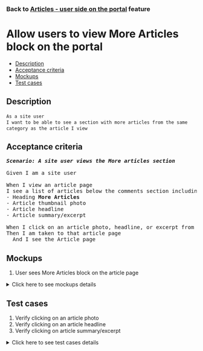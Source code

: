 ### Back to [Articles - user side on the portal](../../) feature

# Allow users to view More Articles block on the portal

- [Description](#description)
- [Acceptance criteria](#acceptance-criteria)
- [Mockups](#mockups)
- [Test cases](#test-cases)

## Description

    As a site user
    I want to be able to see a section with more articles from the same category as the article I view

## Acceptance criteria

<pre>
<b><i>Scenario: A site user views the <b>More articles</b> section</i></b>

Given I am a site user

When I view an article page
I see a list of articles below the comments section including:
- Heading <b>More Articles</b>
- Article thumbnail photo
- Article headline
- Article summary/excerpt

When I click on an article photo, headline, or excerpt from <b>More section</b>
Then I am taken to that article page
  And I see the Article page
</pre>

## Mockups

1. User sees More Articles block on the article page

<details>
  <summary>Click here to see mockups details</summary>

**1. User sees More Articles block on the article page:**

![User sees More Articles block on the article page](/products/sport_news_portal/web_application_features/articles_user_side/images/article_page.png)

</details>

## Test cases

1. Verify clicking on an article photo
2. Verify clicking on an article headline
3. Verify clicking on article summary/excerpt

<details>
  <summary>Click here to see test cases details</summary>

### **#1. Verify clicking on an article photo**

|Preconditions|Steps|Expected result
--------------|-----|----------
|The user is on the article page|1) Click on an article photo in the More Articles section|1) The user is redirected to that article page|

### **#2. Verify clicking on an article headline**

|Preconditions|Steps|Expected result
--------------|-----|----------
|The user is on the article page|1) Click on any article heading|1) The user is redirected to that article page|

### **#3. Verify clicking on article summary/excerpt**

|Preconditions|Steps|Expected result
--------------|-----|----------
|The user is on the article page|1) Click on article summary/excerpt|1) The user is redirected to that article page|

</details>

